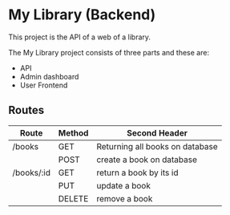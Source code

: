 # My Library (Backend)
This project is the API of a web of a library.

The My Library project consists of three parts and these are:
- API
- Admin dashboard
- User Frontend
## Routes
| Route      | Method | Second Header 
| -----------|--------| ------------- 
| /books     | GET    | Returning all books on database  
|            | POST   | create a book on database 
| /books/:id | GET    | return a book by its id 
|            | PUT    | update a book  
|            | DELETE | remove a book 

